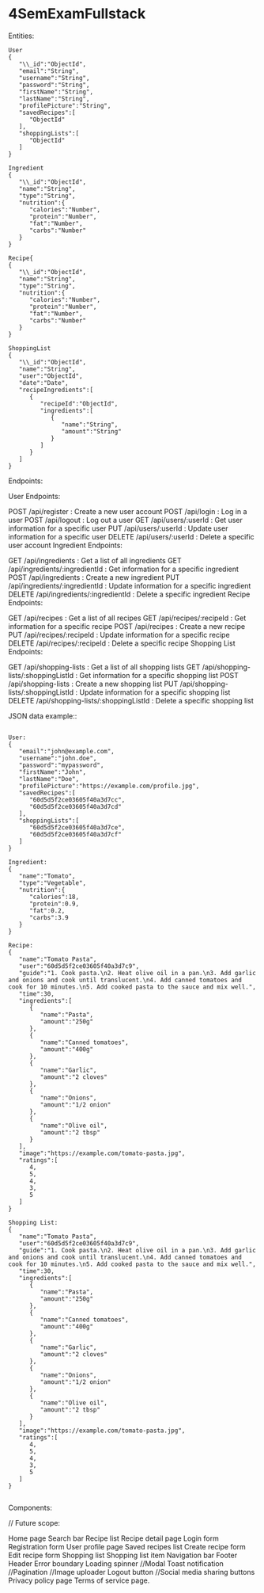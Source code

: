 # 4SemExamFullstack

Entities:

```
User
{
   "\\_id":"ObjectId",
   "email":"String",
   "username":"String",
   "password":"String",
   "firstName":"String",
   "lastName":"String",
   "profilePicture":"String",
   "savedRecipes":[
      "ObjectId"
   ],
   "shoppingLists":[
      "ObjectId"
   ]
}

Ingredient
{
   "\\_id":"ObjectId",
   "name":"String",
   "type":"String",
   "nutrition":{
      "calories":"Number",
      "protein":"Number",
      "fat":"Number",
      "carbs":"Number"
   }
}

Recipe{
{
   "\\_id":"ObjectId",
   "name":"String",
   "type":"String",
   "nutrition":{
      "calories":"Number",
      "protein":"Number",
      "fat":"Number",
      "carbs":"Number"
   }
}

ShoppingList
{
   "\\_id":"ObjectId",
   "name":"String",
   "user":"ObjectId",
   "date":"Date",
   "recipeIngredients":[
      {
         "recipeId":"ObjectId",
         "ingredients":[
            {
               "name":"String",
               "amount":"String"
            }
         ]
      }
   ]
}
```

Endpoints:

User Endpoints:

POST /api/register : Create a new user account
POST /api/login : Log in a user
POST /api/logout : Log out a user
GET /api/users/:userId : Get user information for a specific user
PUT /api/users/:userId : Update user information for a specific user
DELETE /api/users/:userId : Delete a specific user account
Ingredient Endpoints:

GET /api/ingredients : Get a list of all ingredients
GET /api/ingredients/:ingredientId : Get information for a specific ingredient
POST /api/ingredients : Create a new ingredient
PUT /api/ingredients/:ingredientId : Update information for a specific ingredient
DELETE /api/ingredients/:ingredientId : Delete a specific ingredient
Recipe Endpoints:

GET /api/recipes : Get a list of all recipes
GET /api/recipes/:recipeId : Get information for a specific recipe
POST /api/recipes : Create a new recipe
PUT /api/recipes/:recipeId : Update information for a specific recipe
DELETE /api/recipes/:recipeId : Delete a specific recipe
Shopping List Endpoints:

GET /api/shopping-lists : Get a list of all shopping lists
GET /api/shopping-lists/:shoppingListId : Get information for a specific shopping list
POST /api/shopping-lists : Create a new shopping list
PUT /api/shopping-lists/:shoppingListId : Update information for a specific shopping list
DELETE /api/shopping-lists/:shoppingListId : Delete a specific shopping list

JSON data example::

```

User:
{
   "email":"john@example.com",
   "username":"john.doe",
   "password":"mypassword",
   "firstName":"John",
   "lastName":"Doe",
   "profilePicture":"https://example.com/profile.jpg",
   "savedRecipes":[
      "60d5d5f2ce03605f40a3d7cc",
      "60d5d5f2ce03605f40a3d7cd"
   ],
   "shoppingLists":[
      "60d5d5f2ce03605f40a3d7ce",
      "60d5d5f2ce03605f40a3d7cf"
   ]
}

Ingredient:
{
   "name":"Tomato",
   "type":"Vegetable",
   "nutrition":{
      "calories":18,
      "protein":0.9,
      "fat":0.2,
      "carbs":3.9
   }
}

Recipe:
{
   "name":"Tomato Pasta",
   "user":"60d5d5f2ce03605f40a3d7c9",
   "guide":"1. Cook pasta.\n2. Heat olive oil in a pan.\n3. Add garlic and onions and cook until translucent.\n4. Add canned tomatoes and cook for 10 minutes.\n5. Add cooked pasta to the sauce and mix well.",
   "time":30,
   "ingredients":[
      {
         "name":"Pasta",
         "amount":"250g"
      },
      {
         "name":"Canned tomatoes",
         "amount":"400g"
      },
      {
         "name":"Garlic",
         "amount":"2 cloves"
      },
      {
         "name":"Onions",
         "amount":"1/2 onion"
      },
      {
         "name":"Olive oil",
         "amount":"2 tbsp"
      }
   ],
   "image":"https://example.com/tomato-pasta.jpg",
   "ratings":[
      4,
      5,
      4,
      3,
      5
   ]
}

Shopping List:
{
   "name":"Tomato Pasta",
   "user":"60d5d5f2ce03605f40a3d7c9",
   "guide":"1. Cook pasta.\n2. Heat olive oil in a pan.\n3. Add garlic and onions and cook until translucent.\n4. Add canned tomatoes and cook for 10 minutes.\n5. Add cooked pasta to the sauce and mix well.",
   "time":30,
   "ingredients":[
      {
         "name":"Pasta",
         "amount":"250g"
      },
      {
         "name":"Canned tomatoes",
         "amount":"400g"
      },
      {
         "name":"Garlic",
         "amount":"2 cloves"
      },
      {
         "name":"Onions",
         "amount":"1/2 onion"
      },
      {
         "name":"Olive oil",
         "amount":"2 tbsp"
      }
   ],
   "image":"https://example.com/tomato-pasta.jpg",
   "ratings":[
      4,
      5,
      4,
      3,
      5
   ]
}


```

Components:

// Future scope:

Home page
Search bar
Recipe list
Recipe detail page
Login form
Registration form
User profile page
Saved recipes list
Create recipe form
Edit recipe form
Shopping list
Shopping list item
Navigation bar
Footer
Header
Error boundary
Loading spinner
//Modal
Toast notification
//Pagination
//Image uploader
Logout button
//Social media sharing buttons
Privacy policy page
Terms of service page.
